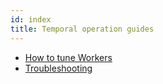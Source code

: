 ```yaml
---
id: index
title: Temporal operation guides
---
```


- [How to tune Workers](/docs/operation/how-to-tune-workers)
- [Troubleshooting](/docs/operation/troubleshooting])
